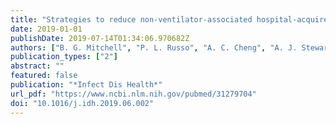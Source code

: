 ```yaml
---
title: "Strategies to reduce non-ventilator-associated hospital-acquired pneumonia: A systematic review"
date: 2019-01-01
publishDate: 2019-07-14T01:34:06.970682Z
authors: ["B. G. Mitchell", "P. L. Russo", "A. C. Cheng", "A. J. Stewardson", "H. Rosebrock", "S. J. Curtis", "S. Robinson", "M. Kiernan"]
publication_types: ["2"]
abstract: ""
featured: false
publication: "*Infect Dis Health*"
url_pdf: "https://www.ncbi.nlm.nih.gov/pubmed/31279704"
doi: "10.1016/j.idh.2019.06.002"
---
```



